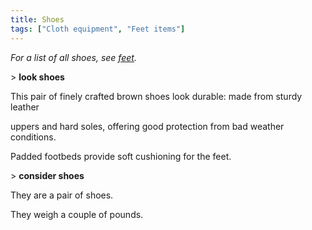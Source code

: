 ```yaml
---
title: Shoes
tags: ["Cloth equipment", "Feet items"]
---
```

*For a list of all shoes, see [feet](feet "wikilink").*

\> **look shoes**

This pair of finely crafted brown shoes look durable: made from sturdy
leather

uppers and hard soles, offering good protection from bad weather
conditions.

Padded footbeds provide soft cushioning for the feet.

\> **consider shoes**

They are a pair of shoes.

They weigh a couple of pounds.
